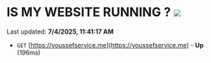 # IS MY WEBSITE RUNNING ? [![](https://img.shields.io/static/v1?label=Sponsor&message=%E2%9D%A4&logo=GitHub&color=%23fe8e86)](https://github.com/sponsors/Youssef-Lehmam)

Last updated: **7/4/2025, 11:41:17 AM**

- `GET` [https://youssefservice.me](https://youssefservice.me) - **Up** (196ms)
